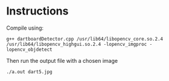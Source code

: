 # Instructions #

Compile using:

```
g++ dartboardDetector.cpp /usr/lib64/libopencv_core.so.2.4 /usr/lib64/libopencv_highgui.so.2.4 -lopencv_imgproc -lopencv_objdetect
```

Then run the output file with a chosen image

```
./a.out dart5.jpg
```
